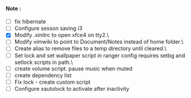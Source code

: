 #### Note :
- [ ] fix hibernate
- [ ] Configure sesson saving i3
- [x] Modify .xinitrc to open xfce4 on tty2.\
- [ ] Modify vimwiki to point to Document/Notes instead of home folder.\
- [ ] Create alias to remove files to a temp directory until cleared.\
- [ ] Set lock and set wallpaper script in ranger config requires setbg and setlock scripts in path.\
- [ ] create volume script. pause music when muted
- [ ] create dependency list
- [ ] Fix lock - create custom script
- [ ] Configure xautolock to activate after inactivity
